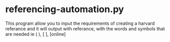 # referencing-automation.py
This program allow you to input the requirements of creating a harvard referance and it will output with referance, with the words and symbols that are needed ie ( ), [ ], [online]
